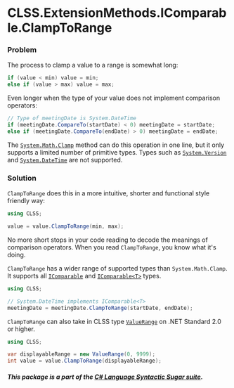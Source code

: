 ﻿# CLSS.ExtensionMethods.IComparable.ClampToRange

### Problem

The process to clamp a value to a range is somewhat long:

```csharp
if (value < min) value = min;
else if (value > max) value = max;
```

Even longer when the type of your value does not implement comparison operators:

```csharp
// Type of meetingDate is System.DateTime
if (meetingDate.CompareTo(startDate) < 0) meetingDate = startDate;
else if (meetingDate.CompareTo(endDate) > 0) meetingDate = endDate;
```

The [`System.Math.Clamp`](https://docs.microsoft.com/en-us/dotnet/api/system.math.clamp?view=net-6.0) method can do this operation in one line, but it only supports a limited number of primitive types. Types such as [`System.Version`](https://docs.microsoft.com/en-us/dotnet/api/system.version?view=net-6.0) and [`System.DateTime`](https://docs.microsoft.com/en-us/dotnet/api/system.datetime?view=net-6.0) are not supported.

### Solution

`ClampToRange` does this in a more intuitive, shorter and functional style friendly way:

```csharp
using CLSS;

value = value.ClampToRange(min, max);
```

No more short stops in your code reading to decode the meanings of comparison operators. When you read `ClampToRange`, you know what it's doing.

`ClampToRange` has a wider range of supported types than `System.Math.Clamp`. It supports all [`IComparable`](https://docs.microsoft.com/en-us/dotnet/api/system.icomparable?view=net-6.0) and [`IComparable<T>`](https://docs.microsoft.com/en-us/dotnet/api/system.icomparable-1?view=net-6.0) types.

```csharp
using CLSS;

// System.DateTime implements IComparable<T>
meetingDate = meetingDate.ClampToRange(startDate, endDate);
```

`ClampToRange` can also take in CLSS type [`ValueRange`](https://www.nuget.org/packages/CLSS.Types.ValueRange) on .NET Standard 2.0 or higher.

```csharp
using CLSS;

var displayableRange = new ValueRange(0, 9999);
int value = value.ClampToRange(displayableRange);
```

##### This package is a part of the [C# Language Syntactic Sugar suite](https://github.com/tonygiang/CLSS).